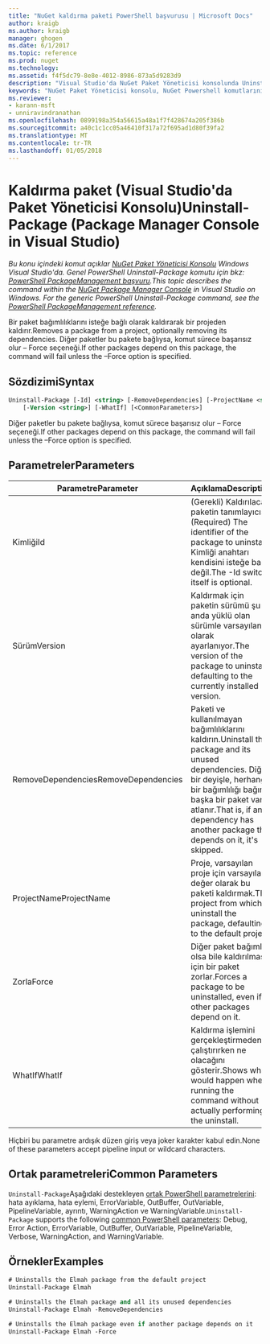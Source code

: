 ```yaml
---
title: "NuGet kaldırma paketi PowerShell başvurusu | Microsoft Docs"
author: kraigb
ms.author: kraigb
manager: ghogen
ms.date: 6/1/2017
ms.topic: reference
ms.prod: nuget
ms.technology: 
ms.assetid: f4f5dc79-8e8e-4012-8986-873a5d9283d9
description: "Visual Studio'da NuGet Paket Yöneticisi konsolunda Uninstall-Package PowerShell komut başvurusu."
keywords: "NuGet Paket Yöneticisi konsolu, NuGet Powershell komutlarını NuGet Powershell başvurusu, Uninstall-Package"
ms.reviewer:
- karann-msft
- unniravindranathan
ms.openlocfilehash: 0899198a354a56615a48a1f7f428674a205f386b
ms.sourcegitcommit: a40c1c1cc05a46410f317a72f695ad1d80f39fa2
ms.translationtype: MT
ms.contentlocale: tr-TR
ms.lasthandoff: 01/05/2018
---
```

# <a name="uninstall-package-package-manager-console-in-visual-studio"></a><span data-ttu-id="de026-104">Kaldırma paket (Visual Studio'da Paket Yöneticisi Konsolu)</span><span class="sxs-lookup"><span data-stu-id="de026-104">Uninstall-Package (Package Manager Console in Visual Studio)</span></span>

<span data-ttu-id="de026-105">*Bu konu içindeki komut açıklar [NuGet Paket Yöneticisi Konsolu](Package-Manager-Console.md) Windows Visual Studio'da. Genel PowerShell Uninstall-Package komutu için bkz: [PowerShell PackageManagement başvuru](/powershell/module/packagemanagement/?view=powershell-6).*</span><span class="sxs-lookup"><span data-stu-id="de026-105">*This topic describes the command within the [NuGet Package Manager Console](Package-Manager-Console.md) in Visual Studio on Windows. For the generic PowerShell Uninstall-Package command, see the [PowerShell PackageManagement reference](/powershell/module/packagemanagement/?view=powershell-6).*</span></span>

<span data-ttu-id="de026-106">Bir paket bağımlılıklarını isteğe bağlı olarak kaldırarak bir projeden kaldırır.</span><span class="sxs-lookup"><span data-stu-id="de026-106">Removes a package from a project, optionally removing its dependencies.</span></span> <span data-ttu-id="de026-107">Diğer paketler bu pakete bağlıysa, komut sürece başarısız olur – Force seçeneği.</span><span class="sxs-lookup"><span data-stu-id="de026-107">If other packages depend on this package, the command will fail unless the –Force option is specified.</span></span>

## <a name="syntax"></a><span data-ttu-id="de026-108">Sözdizimi</span><span class="sxs-lookup"><span data-stu-id="de026-108">Syntax</span></span>

```ps
Uninstall-Package [-Id] <string> [-RemoveDependencies] [-ProjectName <string>] [-Force]
    [-Version <string>] [-WhatIf] [<CommonParameters>]
```

<span data-ttu-id="de026-109">Diğer paketler bu pakete bağlıysa, komut sürece başarısız olur – Force seçeneği.</span><span class="sxs-lookup"><span data-stu-id="de026-109">If other packages depend on this package, the command will fail unless the –Force option is specified.</span></span>

## <a name="parameters"></a><span data-ttu-id="de026-110">Parametreler</span><span class="sxs-lookup"><span data-stu-id="de026-110">Parameters</span></span>

| <span data-ttu-id="de026-111">Parametre</span><span class="sxs-lookup"><span data-stu-id="de026-111">Parameter</span></span> | <span data-ttu-id="de026-112">Açıklama</span><span class="sxs-lookup"><span data-stu-id="de026-112">Description</span></span> |
| --- | --- |
| <span data-ttu-id="de026-113">Kimliği</span><span class="sxs-lookup"><span data-stu-id="de026-113">Id</span></span> | <span data-ttu-id="de026-114">(Gerekli) Kaldırılacak paketin tanımlayıcısı.</span><span class="sxs-lookup"><span data-stu-id="de026-114">(Required) The identifier of the package to uninstall.</span></span> <span data-ttu-id="de026-115">Kimliği anahtarı kendisini isteğe bağlı değil.</span><span class="sxs-lookup"><span data-stu-id="de026-115">The -Id switch itself is optional.</span></span> |
| <span data-ttu-id="de026-116">Sürüm</span><span class="sxs-lookup"><span data-stu-id="de026-116">Version</span></span> | <span data-ttu-id="de026-117">Kaldırmak için paketin sürümü şu anda yüklü olan sürümle varsayılan olarak ayarlanıyor.</span><span class="sxs-lookup"><span data-stu-id="de026-117">The version of the package to uninstall, defaulting to the currently installed version.</span></span> |
| <span data-ttu-id="de026-118">RemoveDependencies</span><span class="sxs-lookup"><span data-stu-id="de026-118">RemoveDependencies</span></span> | <span data-ttu-id="de026-119">Paketi ve kullanılmayan bağımlılıklarını kaldırın.</span><span class="sxs-lookup"><span data-stu-id="de026-119">Uninstall the package and its unused dependencies.</span></span> <span data-ttu-id="de026-120">Diğer bir deyişle, herhangi bir bağımlılığı bağımlı başka bir paket varsa atlanır.</span><span class="sxs-lookup"><span data-stu-id="de026-120">That is, if any dependency has another package that depends on it, it's skipped.</span></span> |
| <span data-ttu-id="de026-121">ProjectName</span><span class="sxs-lookup"><span data-stu-id="de026-121">ProjectName</span></span> | <span data-ttu-id="de026-122">Proje, varsayılan proje için varsayılan değer olarak bu paketi kaldırmak.</span><span class="sxs-lookup"><span data-stu-id="de026-122">The project from which to uninstall the package, defaulting to the default project.</span></span> |
| <span data-ttu-id="de026-123">Zorla</span><span class="sxs-lookup"><span data-stu-id="de026-123">Force</span></span> | <span data-ttu-id="de026-124">Diğer paket bağımlı olsa bile kaldırılması için bir paket zorlar.</span><span class="sxs-lookup"><span data-stu-id="de026-124">Forces a package to be uninstalled, even if other packages depend on it.</span></span> |
| <span data-ttu-id="de026-125">WhatIf</span><span class="sxs-lookup"><span data-stu-id="de026-125">WhatIf</span></span> | <span data-ttu-id="de026-126">Kaldırma işlemini gerçekleştirmeden çalıştırırken ne olacağını gösterir.</span><span class="sxs-lookup"><span data-stu-id="de026-126">Shows what would happen when running the command without actually performing the uninstall.</span></span> |

<span data-ttu-id="de026-127">Hiçbiri bu parametre ardışık düzen giriş veya joker karakter kabul edin.</span><span class="sxs-lookup"><span data-stu-id="de026-127">None of these parameters accept pipeline input or wildcard characters.</span></span>

## <a name="common-parameters"></a><span data-ttu-id="de026-128">Ortak parametreleri</span><span class="sxs-lookup"><span data-stu-id="de026-128">Common Parameters</span></span>

<span data-ttu-id="de026-129">`Uninstall-Package`Aşağıdaki destekleyen [ortak PowerShell parametrelerini](http://go.microsoft.com/fwlink/?LinkID=113216): hata ayıklama, hata eylemi, ErrorVariable, OutBuffer, OutVariable, PipelineVariable, ayrıntı, WarningAction ve WarningVariable.</span><span class="sxs-lookup"><span data-stu-id="de026-129">`Uninstall-Package` supports the following [common PowerShell parameters](http://go.microsoft.com/fwlink/?LinkID=113216): Debug, Error Action, ErrorVariable, OutBuffer, OutVariable, PipelineVariable, Verbose, WarningAction, and WarningVariable.</span></span>

## <a name="examples"></a><span data-ttu-id="de026-130">Örnekler</span><span class="sxs-lookup"><span data-stu-id="de026-130">Examples</span></span>

```ps
# Uninstalls the Elmah package from the default project
Uninstall-Package Elmah

# Uninstalls the Elmah package and all its unused dependencies
Uninstall-Package Elmah -RemoveDependencies 

# Uninstalls the Elmah package even if another package depends on it
Uninstall-Package Elmah -Force
```
